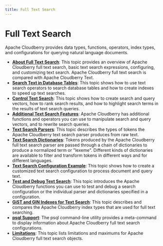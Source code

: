 ```yaml
---
title: Full Text Search
---
```


# Full Text Search

Apache Cloudberry provides data types, functions, operators, index types, and configurations for querying natural language documents.

- **[About Full Text Search](./full-text-search-intro.md)**: This topic provides an overview of Apache Cloudberry full text search, basic text search expressions, configuring, and customizing text search. Apache Cloudberry full text search is compared with Apache Cloudberry Text.
- **[Search Text in Database Tables](./search-text-in-db.md)**: This topic shows how to use text search operators to search database tables and how to create indexes to speed up text searches.
- **[Control Text Search](./control-text-search.md)**: This topic shows how to create search and query vectors, how to rank search results, and how to highlight search terms in the results of text search queries.
- **[Additional Text Search Features](./additional-text-search-features.md)**: Apache Cloudberry has additional functions and operators you can use to manipulate search and query vectors, and to rewrite search queries.
- **[Text Search Parsers](./text-search-parsers.md)**: This topic describes the types of tokens the Apache Cloudberry text search parser produces from raw text.
- **[Text Search Dictionaries](./text-search-dictionaries.md)**: Tokens produced by the Apache Cloudberry full text search parser are passed through a chain of dictionaries to produce a normalized term or "lexeme". Different kinds of dictionaries are available to filter and transform tokens in different ways and for different languages.
- **[Text Search Configuration Example](./text-search-configuration.md)**: This topic shows how to create a customized text search configuration to process document and query text.
- **[Test and Debug Text Search](./test-and-debug-text-search.md)**: This topic introduces the Apache Cloudberry functions you can use to test and debug a search configuration or the individual parser and dictionaries specified in a configuration.
- **[GiST and GIN Indexes for Text Search](./preferred-indexes-for-full-text-search.md)**: This topic describes and compares the Apache Cloudberry index types that are used for full text searching.
- **[psql Support](./text-search-psql-support.md)**: The psql command-line utility provides a meta-command to display information about Apache Cloudberry full text search configurations.
- **[Limitations](./full-text-search-limitations.md)**: This topic lists limitations and maximums for Apache Cloudberry full text search objects.
